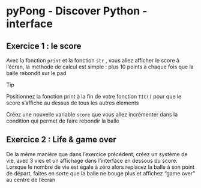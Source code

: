 # pyPong - Discover Python - interface

## Exercice 1 : le score

Avec la fonction `print` et la fonction `str` , vous allez afficher le score à l’écran, la méthode de calcul est simple : plus 10 points à chaque fois que la balle rebondit sur le pad

> [!TIP]
> Positionnez la fonction print à la fin de votre fonction `TIC()` pour que le score s’affiche au dessus de tous les autres élements
> 
> Créez une nouvelle variable `score` que vous allez incrémenter dans la condition qui permet de faire rebondir la balle
    
    

## Exercice 2 : Life & game over

De la même manière que dans l’exercice précédent, créez un système de vie, avec 3 vies et un affichage dans l’interface en dessous du score. Lorsque le nombre de vie est égale à zéro alors replacez la balle à son point de départ, faites en sorte que la balle ne bouge plus et affichez “game over” au centre de l’écran
